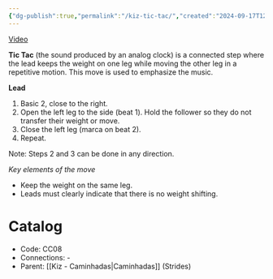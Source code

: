 ```yaml
---
{"dg-publish":true,"permalink":"/kiz-tic-tac/","created":"2024-09-17T12:54:26.952-04:00","updated":"2024-10-25T15:48:52.836-04:00"}
---
```



[Video](https://youtu.be/OHP5SaJivrU)

**Tic Tac** (the sound produced by an analog clock) is a connected step where the lead keeps the weight on one leg while moving the other leg in a repetitive motion. This move is used to emphasize the music.

**Lead**
1. Basic 2, close to the right.
2. Open the left leg to the side (beat 1). Hold the follower so they do not transfer their weight or move.
3. Close the left leg (marca on beat 2).
4. Repeat.

Note: Steps 2 and 3 can be done in any direction.

*Key elements of the move*
- Keep the weight on the same leg.
- Leads must clearly indicate that there is no weight shifting.

# Catalog

- Code: CC08
- Connections: -
- Parent: [[Kiz - Caminhadas\|Caminhadas]] (Strides)
